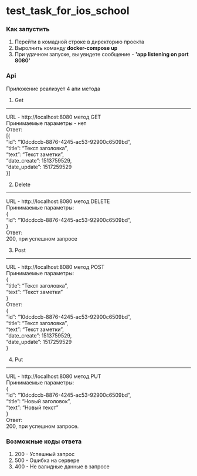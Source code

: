 # test_task_for_ios_school

### Как запустить 

1) Перейти в комадной строке в директорию проекта
2) Выролнить команду **docker-compose up** 
3) При удачном запуске, вы увидете сообщение - **'app listening on port 8080'**

### Api 

Приложение реализует 4 апи метода 

1) Get<br/>
---
URL - http://localhost:8080 метод GET<br/>
Принимаемые параметры - нет<br/>
Ответ:<br/> 
[{<br/>
  “id”: “10dcdccb-8876-4245-ac53-92900c6509bd”,<br/>
  “title”: “Текст заголовка”,<br/>
  “text”: “Текст заметки”,<br/>
  “date_create”: 1513759529,<br/>
  “date_update”: 1517259529<br/>
}]<br/>

2) Delete<br/>
---
URL - http://localhost:8080 метод DELETE<br/>
Принимаемые параметры:<br/>
{<br/>
    “id”: “10dcdccb-8876-4245-ac53-92900c6509bd”,<br/>
}<br/>
Ответ:<br/> 
200, при успешном запросе<br/>

3) Post<br/> 
---
URL - http://localhost:8080 метод POST<br/>
Принимаемые параметры:<br/> 
{<br/>
  “title”: “Текст заголовка”,<br/>
  “text”: “Текст заметки”<br/>
}<br/>
Ответ: <br/>
{<br/>
  “id”: “10dcdccb-8876-4245-ac53-92900c6509bd”,<br/>
  “title”: “Текст заголовка”,<br/>
  “text”: “Текст заметки”,<br/>
  “date_create”: 1513759529,<br/>
  “date_update”: 1517259529<br/>
}<br/>

4) Put<br/>
---
URL - http://localhost:8080 метод PUT<br/>
Принимаемые параметры:<br/> 
{<br/>
  “id”: “10dcdccb-8876-4245-ac53-92900c6509bd”,<br/>
  “title”: “Новый заголовок”,<br/>
  “text”: “Новый текст”<br/>
}<br/>
Ответ: <br/>
200, при успешном запросе.<br/> 

### Возможные коды ответа
1) 200 - Успешный запрос
2) 500 - Ошибка на сервере 
3) 400 - Не валидные данные в запросе 
